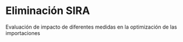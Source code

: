 # Eliminación SIRA
Evaluación de impacto de diferentes medidas en la optimización de las importaciones
